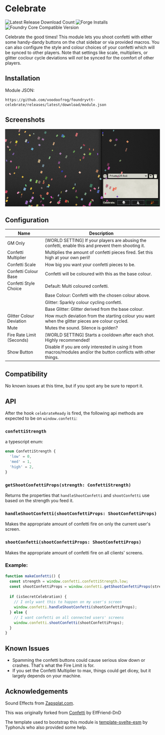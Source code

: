 # Celebrate

![Latest Release Download Count](https://img.shields.io/badge/dynamic/json?label=Downloads@latest&query=assets%5B1%5D.download_count&url=https%3A%2F%2Fapi.github.com%2Frepos%2FvoodoofrogD%2Ffoundryvtt-celebrate%2Freleases%2Flatest)
![Forge Installs](https://img.shields.io/badge/dynamic/json?label=Forge%20Installs&query=package.installs&suffix=%25&url=https%3A%2F%2Fforge-vtt.com%2Fapi%2Fbazaar%2Fpackage%2Fcelebrate&colorB=4aa94a)
![Foundry Core Compatible Version](https://img.shields.io/badge/dynamic/json.svg?url=https%3A%2F%2Fraw.githubusercontent.com%2Fvoodoofrog%2Ffoundryvtt-celebrate%2Fmain%2Fpublic%2Fmodule.json&label=Foundry%20Version&query=$.compatibility.verified&colorB=orange)

Celebrate the good times! This module lets you shoot confetti with either some handy-dandy buttons on the chat sidebar or via provided macros. You can also configure the style and colour choices of your confetti which will be synced to other players. Note that settings like scale, multipliers, or glitter coclour cycle deviations will _not_ be synced for the comfort of other players.

## Installation

Module JSON:

```
https://github.com/voodoofrog/foundryvtt-celebrate/releases/latest/download/module.json
```

## Screenshots

![Demonstration of the Confetti.](screenshot.png)

## Configuration

| **Name**                  | Description                                                                                                       |
| ------------------------- | ----------------------------------------------------------------------------------------------------------------- |
| GM Only                   | [WORLD SETTING] If your players are abusing the confetti, enable this and prevent them shooting it.               |
| Confetti Multiplier       | Multiplies the amount of confetti pieces fired. Set this high at your own peril!                                  |
| Confetti Scale            | How big you want your confetti pieces to be.                                                                      |
| Confetti Colour Base      | Confetti will be coloured with this as the base colour.                                                           |
| Confetti Style Choice     | Default: Multi coloured confetti.                                                                                 |
|                           | Base Colour: Confetti with the chosen colour above.                                                               |
|                           | Glitter: Sparkly colour cycling confetti.                                                                         |
|                           | Base Glitter: Glitter derived from the base colour.                                                               |
| Glitter Colour Deviation  | How much deviation from the starting colour you want when the glitter pieces are colour cycled.                   |
| Mute                      | Mutes the sound. Silence is golden?                                                                               |
| Fire Rate Limit (Seconds) | [WORLD SETTING] Starts a cooldown after each shot. Highly recommended!                                            |
| Show Button               | Disable if you are only interested in using it from macros/modules and/or the button conflicts with other things. |

## Compatibility

No known issues at this time, but if you spot any be sure to report it.

## API

After the hook `celebrateReady` is fired, the following api methods are expected to be on `window.confetti`:

### `confettiStrength`

a typescript enum:

```ts
enum ConfettiStrength {
  'low' = 0,
  'med' = 1,
  'high' = 2,
}
```

### `getShootConfettiProps(strength: ConfettiStrength)`

Returns the properties that `handleShootConfetti` and `shootConfetti` use based on the strength you feed it.

### `handleShootConfetti(shootConfettiProps: ShootConfettiProps)`

Makes the appropriate amount of confetti fire on only the current user's screen.

### `shootConfetti(shootConfettiProps: ShootConfettiProps)`

Makes the appropriate amount of confetti fire on all clients' screens.

### Example:

```ts
function makeConfetti() {
  const strength = window.confetti.confettiStrength.low;
  const shootConfettiProps = window.confetti.getShootConfettiProps(strength);

  if (isSecretCelebration) {
    // I only want this to happen on my user's screen
    window.confetti.handleShootConfetti(shootConfettiProps);
  } else {
    // I want confetti on all connected users' screens
    window.confetti.shootConfetti(shootConfettiProps);
  }
}
```

## Known Issues

- Spamming the confetti buttons could cause serious slow down or crashes. That's what the Fire Limit is for.
- If you set the Confetti Multiplier to max, things could get dicey, but it largely depends on your machine.

## Acknowledgements

Sound Effects from [Zapsplat.com](https://www.zapsplat.com/).

This was originally forked from [Confetti](https://github.com/ElfFriend-DnD/foundryvtt-confetti) by ElfFriend-DnD

The template used to bootstrap this module is [template-svelte-esm](https://github.com/typhonjs-fvtt-demo/template-svelte-esm) by TyphonJs who also provided some help.
